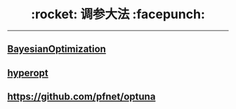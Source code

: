 <h1 align = "center">:rocket: 调参大法 :facepunch:</h1>

---
## [BayesianOptimization][1]
## [hyperopt][2]

https://github.com/pfnet/optuna
---
[1]: https://github.com/fmfn/BayesianOptimization
[2]: https://github.com/hyperopt/hyperopt
